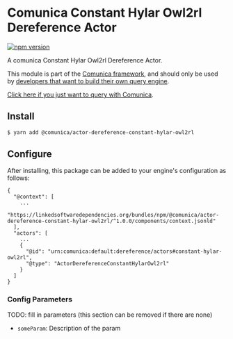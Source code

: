 # Comunica Constant Hylar Owl2rl Dereference Actor

[![npm version](https://badge.fury.io/js/%40comunica%2Factor-dereference-constant-hylar-owl2rl.svg)](https://www.npmjs.com/package/@comunica/actor-dereference-constant-hylar-owl2rl)

A comunica Constant Hylar Owl2rl Dereference Actor.

This module is part of the [Comunica framework](https://github.com/comunica/comunica),
and should only be used by [developers that want to build their own query engine](https://comunica.dev/docs/modify/).

[Click here if you just want to query with Comunica](https://comunica.dev/docs/query/).

## Install

```bash
$ yarn add @comunica/actor-dereference-constant-hylar-owl2rl
```

## Configure

After installing, this package can be added to your engine's configuration as follows:
```text
{
  "@context": [
    ...
    "https://linkedsoftwaredependencies.org/bundles/npm/@comunica/actor-dereference-constant-hylar-owl2rl/^1.0.0/components/context.jsonld"  
  ],
  "actors": [
    ...
    {
      "@id": "urn:comunica:default:dereference/actors#constant-hylar-owl2rl",
      "@type": "ActorDereferenceConstantHylarOwl2rl"
    }
  ]
}
```

### Config Parameters

TODO: fill in parameters (this section can be removed if there are none)

* `someParam`: Description of the param
